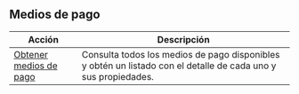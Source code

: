 ## Medios de pago

|Acción|Descripción|
|---|---|
|[Obtener medios de pago](https://www.mercadopago[FAKER][URL][DOMAIN]/developers/es/reference/payment_methods/_payment_methods/get)|Consulta todos los medios de pago disponibles y obtén un listado con el detalle de cada uno y sus propiedades.|

